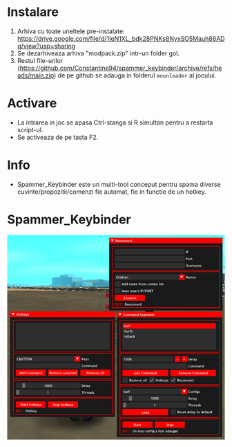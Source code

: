 # Instalare
1. Arhiva cu toate uneltele pre-instalate: https://drive.google.com/file/d/1IeN1XL_bdk28PNKs8NyxSO5Mauh86ADq/view?usp=sharing
2. Se dezarhiveaza arhiva "modpack.zip" intr-un folder gol.
3. Restul file-urilor (https://github.com/Constantine94/spammer_keybinder/archive/refs/heads/main.zip) de pe github se adauga in folderul `moonloader` al jocului.

# Activare
- La intrarea in joc se apasa Ctrl-stanga si R simultan pentru a restarta script-ul.
- Se activeaza de pe tasta F2.

# Info
- Spammer_Keybinder este un multi-tool conceput pentru spama diverse cuvinte/propozitii/comenzi fie automat, fie in functie de un hotkey.

# Spammer_Keybinder
![alt text](https://raw.githubusercontent.com/Constantine94/spammer_keybinder/main/cheat.png)
